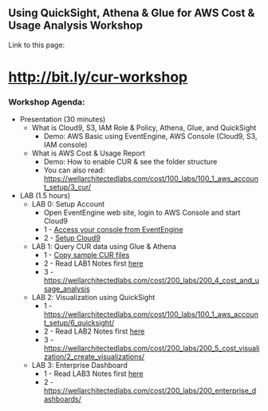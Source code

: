 ## Using QuickSight, Athena & Glue for AWS Cost & Usage Analysis Workshop

Link to this page: 
# http://bit.ly/cur-workshop

### Workshop Agenda:

* Presentation (30 minutes)
    * What is Cloud9, S3, IAM Role & Policy, Athena, Glue, and QuickSight
        * Demo: AWS Basic using EventEngine, AWS Console (Cloud9, S3, IAM console)
    * What is AWS Cost & Usage Report
        * Demo: How to enable CUR & see the folder structure
        * You can also read: https://wellarchitectedlabs.com/cost/100_labs/100_1_aws_account_setup/3_cur/
* LAB (1.5 hours)
    * LAB 0: Setup Account
       * Open EventEngine web site, login to AWS Console and start Cloud9
       * 1 - [Access your console from EventEngine](docs/eventengine.md)
       * 2 - [Setup Cloud9](docs/cloud9setup.md)
    * LAB 1: Query CUR data using Glue & Athena 
        * 1 - [Copy sample CUR files](docs/cursample.md)
        * 2 - Read LAB1 Notes first [here](docs/lab1notes.md) 
        * 3 - https://wellarchitectedlabs.com/cost/200_labs/200_4_cost_and_usage_analysis
    * LAB 2: Visualization using QuickSight
        * 1 - https://wellarchitectedlabs.com/cost/100_labs/100_1_aws_account_setup/6_quicksight/
        * 2 - Read LAB2 Notes first [here](docs/lab2notes.md) 
        * 3 - https://wellarchitectedlabs.com/cost/200_labs/200_5_cost_visualization/2_create_visualizations/
    * LAB 3: Enterprise Dashboard
        * 1 - Read LAB3 Notes first [here](docs/lab3notes.md) 
        * 2 - https://wellarchitectedlabs.com/cost/200_labs/200_enterprise_dashboards/


